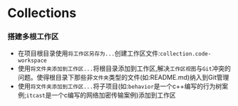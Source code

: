 # Collections

### 搭建多根工作区
* 在项目根目录使用`将工作区另存为...`创建工作区文件:`collection.code-workspace`
* 使用`将文件夹添加到工作区...`将根目录添加到工作区,解决`工作区视图`与`Git`冲突的问题。使得根目录下那些非`文件夹`类型的文件(如:README.md)纳入到Git管理
* 使用`将文件夹添加到工作区...`将子项目(如:`behavior`是一个c++编写的行为树案例;`itcast`是一个c编写的网络加密传输案例)添加到工作区